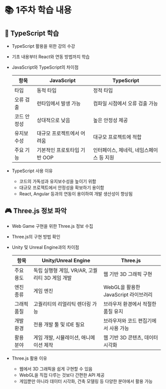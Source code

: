 # 📚 1주차 학습 내용

## 📖 TypeScript 학습
- TypeScript 활용을 위한 강의 수강
- 기초 내용부터 React와 연동 방법까지 학습
- JavaScript와 TypeScript의 차이점

  | 항목          | JavaScript | TypeScript |
  |--------------|------------|------------|
  | 타입        | 동적 타입  | 정적 타입 |
  | 오류 검출   | 런타임에서 발생 가능 | 컴파일 시점에서 오류 검출 가능 |
  | 코드 안정성 | 상대적으로 낮음 | 높은 안정성 제공 |
  | 유지보수성  | 대규모 프로젝트에서 어려움 | 대규모 프로젝트에 적합 |
  | 주요 기능   | 기본적인 프로토타입 기반 OOP | 인터페이스, 제네릭, 네임스페이스 등 지원 |

- TypeScript 사용 이유
  - 코드의 가독성과 유지보수성을 높이기 위함
  - 대규모 프로젝트에서 안정성을 확보하기 용이함
  - React, Angular 등과의 연동이 용이하여 개발 생산성이 향상됨

## 🎮 Three.js 정보 파악
- Web Game 구현을 위한 Three.js 정보 수집
- Three.js의 구현 방법 확인
- Unity 및 Unreal Engine과의 차이점

  | 항목       | Unity/Unreal Engine | Three.js |
  |-----------|-------------------|-----------|
  | 주요 용도 | 독립 실행형 게임, VR/AR, 고퀄리티 3D 게임 개발 | 웹 기반 3D 그래픽 구현 |
  | 엔진 종류 | 게임 엔진 | WebGL을 활용한 JavaScript 라이브러리 |
  | 그래픽 품질 | 고퀄리티의 리얼리틱 렌더링 가능 | 브라우저 환경에서 적절한 품질 유지 |
  | 개발 환경 | 전용 개발 툴 및 IDE 필요 | 브라우저와 코드 편집기에서 사용 가능 |
  | 활용 분야 | 게임 개발, 시뮬레이션, 애니메이션 제작 | 웹 기반 3D 콘텐츠, 데이터 시각화 |

- Three.js 활용 이유
  - 웹에서 3D 그래픽을 쉽게 구현할 수 있음
  - WebGL을 직접 다루는 것보다 간편한 API 제공
  - 게임뿐만 아니라 데이터 시각화, 건축 모델링 등 다양한 분야에서 활용 가능

